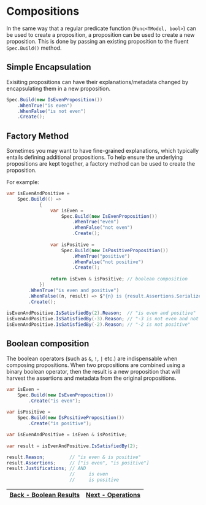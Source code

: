 ﻿# Compositions

In the same way that a regular predicate function (`Func<TModel, bool>`) can be used to create a proposition, a 
proposition can be used to create a new proposition.
This is done by passing an existing proposition to the fluent `Spec.Build()` method.

## Simple Encapsulation
Exisiting propositions can have their explanations/metadata changed by encapsulating them in a new proposition.
```csharp
Spec.Build(new IsEvenProposition())
    .WhenTrue("is even")
    .WhenFalse("is not even")
    .Create();
```

## Factory Method
Sometimes you may want to have fine-grained explanations, which typically entails defining additional propositions.
To help ensure the underlying propositions are kept together, a factory method can be used to create the proposition.

For example:
```csharp
var isEvenAndPositive = 
    Spec.Build(() => 
            {
                var isEven =
                    Spec.Build(new IsEvenProposition())
                        .WhenTrue("even")
                        .WhenFalse("not even")
                        .Create();
                
                var isPositive =
                    Spec.Build(new IsPositiveProposition())
                        .WhenTrue("positive")
                        .WhenFalse("not positive")
                        .Create();
                
                return isEven & isPositive; // boolean composition
            })
        .WhenTrue("is even and positive")
        .WhenFalse((n, result) => $"{n} is {result.Assertions.Serialize()}"))
        .Create();
    
isEvenAndPositive.IsSatisfiedBy(2).Reason;  // "is even and positive"
isEvenAndPositive.IsSatisfiedBy(-3).Reason; // "-3 is not even and not positive"
isEvenAndPositive.IsSatisfiedBy(-2).Reason; // "-2 is not positive"
```

## Boolean composition
The boolean operators (such as `&`, `!`, `|` etc.) are indispensable when composing propositions.
When two propositions are combined using a binary boolean operator, then the result is a new proposition that will 
harvest the assertions and metadata from the original propositions.
```csharp
var isEven = 
    Spec.Build(new IsEvenProposition())
        .Create("is even");
    
var isPositive =
    Spec.Build(new IsPositiveProposition())
        .Create("is positive");

var isEvenAndPositive = isEven & isPositive;
    
var result = isEvenAndPositive.IsSatisfiedBy(2);

result.Reason;         // "is even & is positive"
result.Assertions;     // ["is even", "is positive"]
result.Justifications; // AND
                       //     is even
                       //     is positive

```
| [Back - Boolean Results](./6.BooleanResults.md) | [Next - Operations](./8.Operations.md)  |
|:-----------------------------------------------:|:---------------------------------------:|